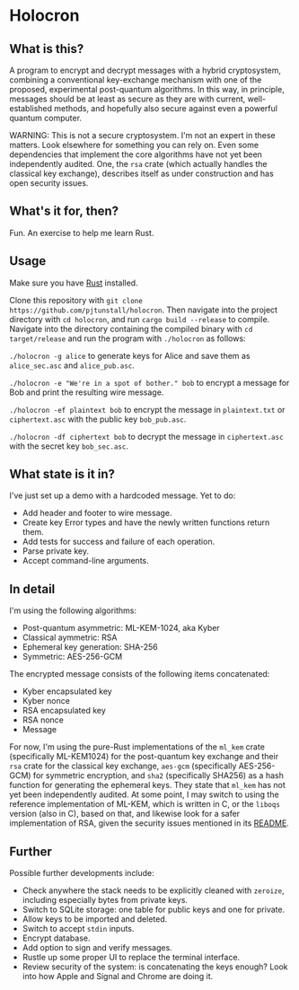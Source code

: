 # Holocron

## What is this?

A program to encrypt and decrypt messages with a hybrid cryptosystem, combining a conventional key-exchange mechanism with one of the proposed, experimental post-quantum algorithms. In this way, in principle, messages should be at least as secure as they are with current, well-established methods, and hopefully also secure against even a powerful quantum computer.

WARNING: This is not a secure cryptosystem. I'm not an expert in these matters. Look elsewhere for something you can rely on. Even some dependencies that implement the core algorithms have not yet been independently audited. One, the `rsa` crate (which actually handles the classical key exchange), describes itself as under construction and has open security issues.

## What's it for, then?

Fun. An exercise to help me learn Rust.

## Usage

Make sure you have [Rust](https://www.rust-lang.org/tools/install) installed.

Clone this repository with `git clone https://github.com/pjtunstall/holocron`. Then navigate into the project directory with `cd holocron`, and run `cargo build --release` to compile. Navigate into the directory containing the compiled binary with `cd target/release` and run the program with `./holocron` as follows:

`./holocron -g alice` to generate keys for Alice and save them as `alice_sec.asc` and `alice_pub.asc`.

`./holocron -e "We're in a spot of bother." bob` to encrypt a message for Bob and print the resulting wire message.

`./holocron -ef plaintext bob` to encrypt the message in `plaintext.txt` or `ciphertext.asc` with the public key `bob_pub.asc`.

`./holocron -df ciphertext bob` to decrypt the message in `ciphertext.asc` with the secret key `bob_sec.asc`.

## What state is it in?

I've just set up a demo with a hardcoded message. Yet to do:

- Add header and footer to wire message.
- Create key Error types and have the newly written functions return them.
- Add tests for success and failure of each operation.
- Parse private key.
- Accept command-line arguments.

## In detail

I'm using the following algorithms:

- Post-quantum asymmetric: ML-KEM-1024, aka Kyber
- Classical aymmetric: RSA
- Ephemeral key generation: SHA-256
- Symmetric: AES-256-GCM

The encrypted message consists of the following items concatenated:

- Kyber encapsulated key
- Kyber nonce
- RSA encapsulated key
- RSA nonce
- Message

For now, I'm using the pure-Rust implementations of the `ml_kem` crate (specifically ML-KEM1024) for the post-quantum key exchange and their `rsa` crate for the classical key exchange, `aes-gcm` (specifically AES-256-GCM) for symmetric encryption, and `sha2` (specifically SHA256) as a hash function for generating the ephemeral keys. They state that `ml_kem` has not yet been independently audited. At some point, I may switch to using the reference implementation of ML-KEM, which is written in C, or the `liboqs` version (also in C), based on that, and likewise look for a safer implementation of RSA, given the security issues mentioned in its [README](https://github.com/RustCrypto/RSA?tab=readme-ov-file#%EF%B8%8Fsecurity-warning).

## Further

Possible further developments include:

- Check anywhere the stack needs to be explicitly cleaned with `zeroize`, including especially bytes from private keys.
- Switch to SQLite storage: one table for public keys and one for private.
- Allow keys to be imported and deleted.
- Switch to accept `stdin` inputs.
- Encrypt database.
- Add option to sign and verify messages.
- Rustle up some proper UI to replace the terminal interface.
- Review security of the system: is concatenating the keys enough? Look into how Apple and Signal and Chrome are doing it.
